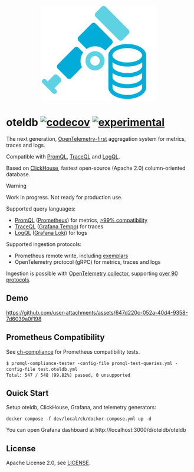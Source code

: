<p align="center">
<img height="256" src="logo.svg" alt="oteldb svg logo">
</p>

# oteldb [![codecov](https://img.shields.io/codecov/c/github/oteldb/oteldb?label=cover)](https://codecov.io/gh/oteldb/oteldb) [![experimental](https://img.shields.io/badge/-experimental-blueviolet)](https://go-faster.org/docs/projects/status#experimental)

The next generation, [OpenTelemetry-first][otel] aggregation system for metrics, traces and logs.

Compatible with [PromQL][promql], [TraceQL][traceql] and [LogQL][logql].

Based on [ClickHouse][clickhouse], fastest open-source (Apache 2.0) column-oriented database.

[clickhouse]: https://clickhouse.com/
[otel]: https://opentelemetry.io/

> [!WARNING]
> Work in progress. Not ready for production use.

Supported query languages:
- [PromQL][promql] ([Prometheus][prometheus]) for metrics, [>99% compatibility][compliance]
- [TraceQL][traceql] ([Grafana Tempo][tempo]) for traces
- [LogQL][logql] ([Grafana Loki][loki]) for logs

[traceql]: https://grafana.com/docs/tempo/latest/traceql/
[logql]: https://grafana.com/docs/loki/latest/query/
[promql]: https://prometheus.io/docs/prometheus/latest/querying/basics/

[prometheus]: https://prometheus.io/
[loki]: https://grafana.com/oss/loki/
[tempo]: https://grafana.com/oss/tempo/

Supported ingestion protocols:
- Prometheus remote write, including [exemplars][exemplars]
- OpenTelemetry protocol (gRPC) for metrics, traces and logs

Ingestion is possible with [OpenTelemetry collector][otelcol], supporting [over 90 protocols][otelcol-contrib].

[otelcol]: https://opentelemetry.io/docs/collector/
[otelcol-contrib]: https://github.com/open-telemetry/opentelemetry-collector-contrib/tree/main/receiver
[exemplars]: https://grafana.com/docs/grafana/latest/fundamentals/exemplars/

## Demo

https://github.com/user-attachments/assets/647d220c-052a-40d4-9358-7d6039a0f198

## Prometheus Compatibility

See [ch-compliance][compliance] for Prometheus compatibility tests.

```console
$ promql-compliance-tester -config-file promql-test-queries.yml -config-file test.oteldb.yml
Total: 547 / 548 (99.82%) passed, 0 unsupported
```

[compliance]: ./dev/local/ch-compliance

## Quick Start

Setup oteldb, ClickHouse, Grafana, and telemetry generators:

```shell
docker compose -f dev/local/ch/docker-compose.yml up -d
```

You can open Grafana dashboard at http://localhost:3000/d/oteldb/oteldb

## License

Apache License 2.0, see [LICENSE](./LICENSE).
